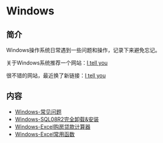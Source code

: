 # Windows

## 简介
Windows操作系统日常遇到一些问题和操作，记录下来避免忘记。

关于Windows系统推荐一个网站：[I tell you](https://msdn.itellyou.cn/)

很不错的网站，最近换了新链接：[I tell you](https://next.itellyou.cn/)

## 内容
- [Windows-常见问题](https://bond-huang.github.io/huang/11-%E5%B8%B8%E7%94%A8%E6%93%8D%E4%BD%9C%E7%B3%BB%E7%BB%9F/01-Windows/01-Windows-%E5%B8%B8%E8%A7%81%E9%97%AE%E9%A2%98.html)
- [Windows-SQL08R2完全卸载&安装](https://bond-huang.github.io/huang/11-%E5%B8%B8%E7%94%A8%E6%93%8D%E4%BD%9C%E7%B3%BB%E7%BB%9F/01-Windows/02-Windows-SQL08R2%E5%AE%8C%E5%85%A8%E5%8D%B8%E8%BD%BD&%E5%AE%89%E8%A3%85.html)
- [Windows-Excel购房贷款计算器](https://bond-huang.github.io/huang/11-%E5%B8%B8%E7%94%A8%E6%93%8D%E4%BD%9C%E7%B3%BB%E7%BB%9F/01-Windows/03-Windows-Excel%E8%B4%AD%E6%88%BF%E8%B4%B7%E6%AC%BE%E8%AE%A1%E7%AE%97%E5%99%A8.html)
- [Windows-Excel常用函数](https://bond-huang.github.io/huang/11-%E5%B8%B8%E7%94%A8%E6%93%8D%E4%BD%9C%E7%B3%BB%E7%BB%9F/01-Windows/04-Windows-Excel%E5%B8%B8%E7%94%A8%E5%87%BD%E6%95%B0.html)
